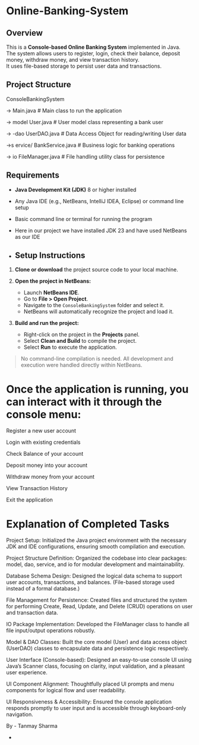 # Online-Banking-System

## Overview

This is a **Console-based Online Banking System** implemented in Java.  
The system allows users to register, login, check their balance, deposit money, withdraw money, and view transaction history.  
It uses file-based storage to persist user data and transactions.

## Project Structure

ConsoleBankingSystem

-> Main.java # Main class to run the application

 -> model
  User.java # User model class representing a bank user

 -> -dao
   UserDAO.java # Data Access Object for reading/writing User data

 ->s ervice/
   BankService.java # Business logic for banking operations

 -> io
    FileManager.java # File handling utility class for persistence

## Requirements

- **Java Development Kit (JDK)** 8 or higher installed  
- Any Java IDE (e.g., NetBeans, IntelliJ IDEA, Eclipse) or command line setup  
- Basic command line or terminal for running the program

- Here in our project we have installed JDK 23 and have used NetBeans as our IDE

- ## Setup Instructions

1. **Clone or download** the project source code to your local machine.

2. **Open the project in NetBeans:**

   - Launch **NetBeans IDE**.
   - Go to **File > Open Project**.
   - Navigate to the `ConsoleBankingSystem` folder and select it.
   - NetBeans will automatically recognize the project and load it.

3. **Build and run the project:**

   - Right-click on the project in the **Projects** panel.
   - Select **Clean and Build** to compile the project.
   - Select **Run** to execute the application.

>  No command-line compilation is needed. All development and execution were handled directly within NetBeans.

# Once the application is running, you can interact with it through the console menu:

Register a new user account

Login with existing credentials

Check Balance of your account

Deposit money into your account

Withdraw money from your account

View Transaction History

Exit the application




# Explanation of Completed Tasks

Project Setup:
Initialized the Java project environment with the necessary JDK and IDE configurations, ensuring smooth compilation and execution.

Project Structure Definition:
Organized the codebase into clear packages: model, dao, service, and io for modular development and maintainability.

Database Schema Design:
Designed the logical data schema to support user accounts, transactions, and balances. (File-based storage used instead of a formal database.)

File Management for Persistence:
Created files and structured the system for performing Create, Read, Update, and Delete (CRUD) operations on user and transaction data.

IO Package Implementation:
Developed the FileManager class to handle all file input/output operations robustly.

Model & DAO Classes:
Built the core model (User) and data access object (UserDAO) classes to encapsulate data and persistence logic respectively.

User Interface (Console-based):
Designed an easy-to-use console UI using Java’s Scanner class, focusing on clarity, input validation, and a pleasant user experience.

UI Component Alignment:
Thoughtfully placed UI prompts and menu components for logical flow and user readability.

UI Responsiveness & Accessibility:
Ensured the console application responds promptly to user input and is accessible through keyboard-only navigation.


By -
Tanmay Sharma






- 



